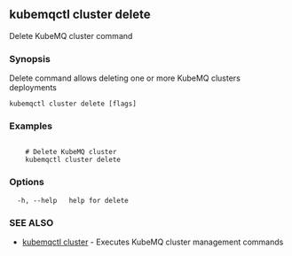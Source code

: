## kubemqctl cluster delete

Delete KubeMQ cluster command

### Synopsis

Delete command allows deleting one or more KubeMQ clusters deployments

```
kubemqctl cluster delete [flags]
```

### Examples

```

 	# Delete KubeMQ cluster
	kubemqctl cluster delete

```

### Options

```
  -h, --help   help for delete
```

### SEE ALSO

* [kubemqctl cluster](kubemqctl_cluster.md)	 - Executes KubeMQ cluster management commands


